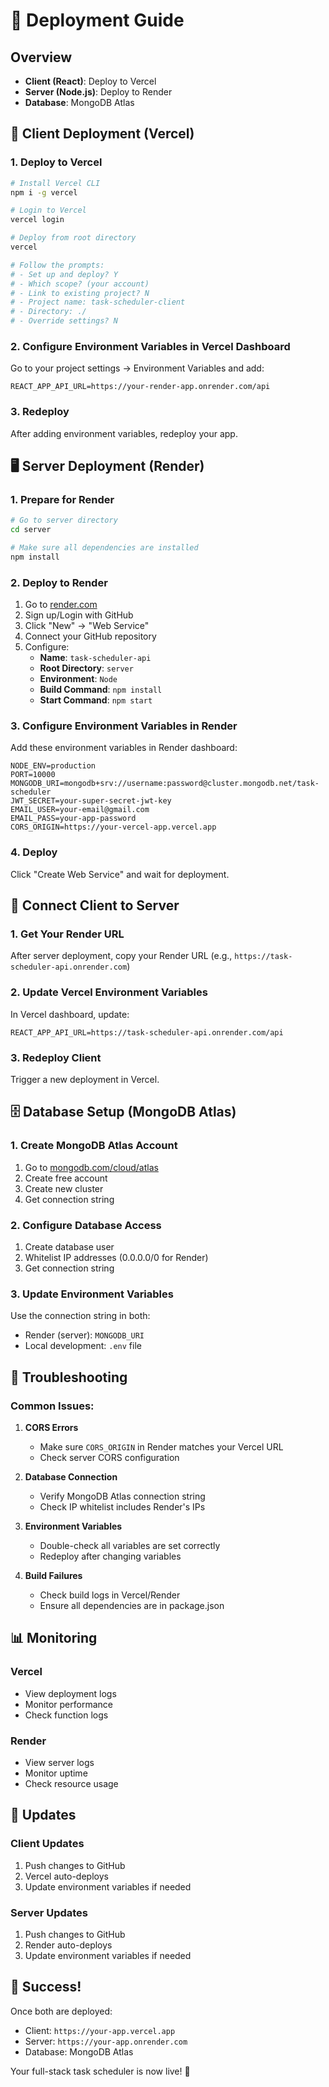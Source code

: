# 🚀 Deployment Guide

## Overview
- **Client (React)**: Deploy to Vercel
- **Server (Node.js)**: Deploy to Render
- **Database**: MongoDB Atlas

## 📱 Client Deployment (Vercel)

### 1. Deploy to Vercel
```bash
# Install Vercel CLI
npm i -g vercel

# Login to Vercel
vercel login

# Deploy from root directory
vercel

# Follow the prompts:
# - Set up and deploy? Y
# - Which scope? (your account)
# - Link to existing project? N
# - Project name: task-scheduler-client
# - Directory: ./
# - Override settings? N
```

### 2. Configure Environment Variables in Vercel Dashboard
Go to your project settings → Environment Variables and add:
```
REACT_APP_API_URL=https://your-render-app.onrender.com/api
```

### 3. Redeploy
After adding environment variables, redeploy your app.

## 🖥️ Server Deployment (Render)

### 1. Prepare for Render
```bash
# Go to server directory
cd server

# Make sure all dependencies are installed
npm install
```

### 2. Deploy to Render
1. Go to [render.com](https://render.com)
2. Sign up/Login with GitHub
3. Click "New" → "Web Service"
4. Connect your GitHub repository
5. Configure:
   - **Name**: `task-scheduler-api`
   - **Root Directory**: `server`
   - **Environment**: `Node`
   - **Build Command**: `npm install`
   - **Start Command**: `npm start`

### 3. Configure Environment Variables in Render
Add these environment variables in Render dashboard:
```
NODE_ENV=production
PORT=10000
MONGODB_URI=mongodb+srv://username:password@cluster.mongodb.net/task-scheduler
JWT_SECRET=your-super-secret-jwt-key
EMAIL_USER=your-email@gmail.com
EMAIL_PASS=your-app-password
CORS_ORIGIN=https://your-vercel-app.vercel.app
```

### 4. Deploy
Click "Create Web Service" and wait for deployment.

## 🔗 Connect Client to Server

### 1. Get Your Render URL
After server deployment, copy your Render URL (e.g., `https://task-scheduler-api.onrender.com`)

### 2. Update Vercel Environment Variables
In Vercel dashboard, update:
```
REACT_APP_API_URL=https://task-scheduler-api.onrender.com/api
```

### 3. Redeploy Client
Trigger a new deployment in Vercel.

## 🗄️ Database Setup (MongoDB Atlas)

### 1. Create MongoDB Atlas Account
1. Go to [mongodb.com/cloud/atlas](https://mongodb.com/cloud/atlas)
2. Create free account
3. Create new cluster
4. Get connection string

### 2. Configure Database Access
1. Create database user
2. Whitelist IP addresses (0.0.0.0/0 for Render)
3. Get connection string

### 3. Update Environment Variables
Use the connection string in both:
- Render (server): `MONGODB_URI`
- Local development: `.env` file

## 🔧 Troubleshooting

### Common Issues:

1. **CORS Errors**
   - Make sure `CORS_ORIGIN` in Render matches your Vercel URL
   - Check server CORS configuration

2. **Database Connection**
   - Verify MongoDB Atlas connection string
   - Check IP whitelist includes Render's IPs

3. **Environment Variables**
   - Double-check all variables are set correctly
   - Redeploy after changing variables

4. **Build Failures**
   - Check build logs in Vercel/Render
   - Ensure all dependencies are in package.json

## 📊 Monitoring

### Vercel
- View deployment logs
- Monitor performance
- Check function logs

### Render
- View server logs
- Monitor uptime
- Check resource usage

## 🔄 Updates

### Client Updates
1. Push changes to GitHub
2. Vercel auto-deploys
3. Update environment variables if needed

### Server Updates
1. Push changes to GitHub
2. Render auto-deploys
3. Update environment variables if needed

## 🎉 Success!

Once both are deployed:
- Client: `https://your-app.vercel.app`
- Server: `https://your-app.onrender.com`
- Database: MongoDB Atlas

Your full-stack task scheduler is now live! 🚀

